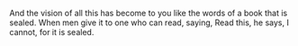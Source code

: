 And the vision of all this has become to you like the words of a book that is sealed. When men give it to one who can read, saying, Read this, he says, I cannot, for it is sealed.
